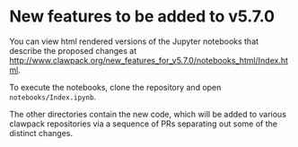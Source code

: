 
# New features to be added to v5.7.0

You can view html rendered versions of the Jupyter notebooks that describe the proposed changes at
<http://www.clawpack.org/new_features_for_v5.7.0/notebooks_html/Index.html>.

To execute the notebooks, clone the repository and open 
`notebooks/Index.ipynb`.

The other directories contain the new code, which will be added to various clawpack repositories via a sequence of PRs separating out some of the distinct changes.
